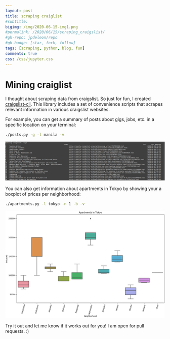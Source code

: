 ```yaml
---
layout: post
title: scraping craiglist
#subtitle:
bigimg: /img/2020-06-15-img1.png
#permalink: /2020/06/15/scraping_craigslist/
#gh-repo: jpdeleon/repo
#gh-badge: [star, fork, follow]
tags: [scraping, python, blog, fun]
comments: true
css: /css/jupyter.css
---
```



# Mining craiglist

I thought about scraping data from craigslist. So just for fun, I created [craigslist-cli](github.com/jpdeleon/craigslist-cli).
This library includes a set of convenience scripts that scrapes relevant information in various craigslist websites.

For example, you can get a summary of posts about gigs, jobs, etc. in a specific location on your terminal:

```bash
./posts.py -g -l manila -v 
```
![img](../img/2020-06-15-gigs_manila.png)

You can also get information about apartments in Tokyo by showing your a boxplot of prices per neighborhood:
```bash
./apartments.py -l tokyo -n 1 -b -v 
```
![img](../img/2020-06-15-tokyo_apartments_boxplot.png) 

Try it out and let me know if it works out for you! I am open for pull requests. :)
